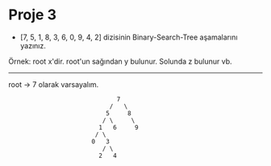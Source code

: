 # Proje 3

* [7, 5, 1, 8, 3, 6, 0, 9, 4, 2] dizisinin Binary-Search-Tree aşamalarını yazınız.

Örnek: root x'dir. root'un sağından y bulunur. Solunda z bulunur vb.

---
root -> 7 olarak varsayalım.

                                  7 
                                /   \
                               5     8
                              / \     \
                             1   6     9
                            / \
                           0   3
                              / \
                             2   4
                          
